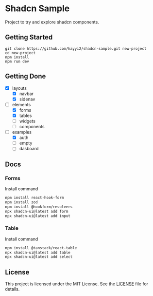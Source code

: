 # Shadcn Sample

Project to try and explore shadcn components.

## Getting Started

```
git clone https://github.com/hayyi2/shadcn-sample.git new-project
cd new-project
npm install
npm run dev
```

## Getting Done

- [x] layouts
  - [x] navbar
  - [x] sidenav
- [ ] elements
  - [x] forms
  - [x] tables
  - [ ] widgets
  - [ ] components
- [ ] examples
  - [x] auth
  - [ ] empty
  - [ ] dasboard

## Docs

### Forms
Install command
```bash
npm install react-hook-form
npm install zod
npm install @hookform/resolvers
npx shadcn-ui@latest add form
npx shadcn-ui@latest add input
```

### Table
Install command
```bash
npm install @tanstack/react-table
npx shadcn-ui@latest add table
npx shadcn-ui@latest add select
```

## License

This project is licensed under the MIT License. See the [LICENSE](https://github.com/hayyi2/shadcn-sample/blob/main/LICENSE) file for details.
